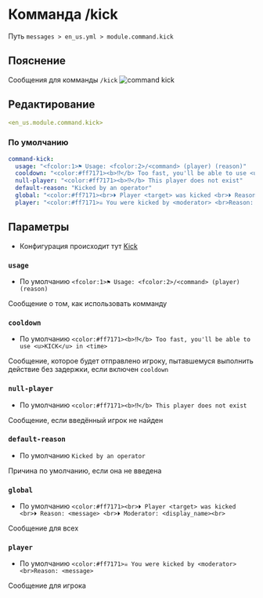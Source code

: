 # Комманда /kick
Путь `messages > en_us.yml > module.command.kick`

## Пояснение
Сообщения для комманды `/kick`
![command kick](/commandkick.png)

## Редактирование
```yaml
<en_us.module.command.kick>
```

### По умолчанию
```yaml
command-kick:
  usage: "<fcolor:1>⚑ Usage: <fcolor:2>/<command> (player) (reason)"
  cooldown: "<color:#ff7171><b>⁉</b> Too fast, you'll be able to use <u>KICK</u> in <time>"
  null-player: "<color:#ff7171><b>⁉</b> This player does not exist"
  default-reason: "Kicked by an operator"
  global: "<color:#ff7171><br>⏵ Player <target> was kicked <br>⏵ Reason: <message> <br>⏵ Moderator: <display_name><br>"
  player: "<color:#ff7171>☠ You were kicked by <moderator> <br>Reason: <message>"
```

## Параметры

- Конфигурация происходит тут [Kick](/ru/config/module/command/command-kick/)

### `usage`
- По умолчанию `<fcolor:1>⚑ Usage: <fcolor:2>/<command> (player) (reason)`

Сообщение о том, как использовать комманду

### `cooldown`
- По умолчанию `<color:#ff7171><b>⁉</b> Too fast, you'll be able to use <u>KICK</u> in <time>`

Сообщение, которое будет отправлено игроку, пытавшемуся выполнить действие без задержки, если включен `cooldown`

### `null-player`
- По умолчанию `<color:#ff7171><b>⁉</b> This player does not exist`

Сообщение, если введённый игрок не найден

### `default-reason`
- По умолчанию `Kicked by an operator`

Причина по умолчанию, если она не введена

### `global`
- По умолчанию `<color:#ff7171><br>⏵ Player <target> was kicked <br>⏵ Reason: <message> <br>⏵ Moderator: <display_name><br>`

Сообщение для всех

### `player`
- По умолчанию `<color:#ff7171>☠ You were kicked by <moderator> <br>Reason: <message>`

Сообщение для игрока

